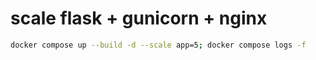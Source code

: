 # scale flask + gunicorn + nginx
```bash
docker compose up --build -d --scale app=5; docker compose logs -f
```
